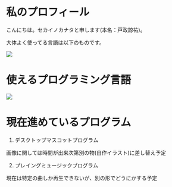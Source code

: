 # 私のプロフィール

こんにちは。セカイノカナタと申します(本名：戸政諒祐)。

大体よく使ってる言語は以下のものです。

![](https://github-readme-stats.vercel.app/api/top-langs?username=Sekainokanata)

# 使えるプログラミング言語
![](https://skillicons.dev/icons?i=python,c,cpp,java)

# 現在進めているプログラム
1. デスクトップマスコットプログラム

画像に関しては時間が出来次第別の物(自作イラスト)に差し替え予定

2. プレイングミュージックプログラム

現在は特定の曲しか再生できないが、別の形でどうにかする予定